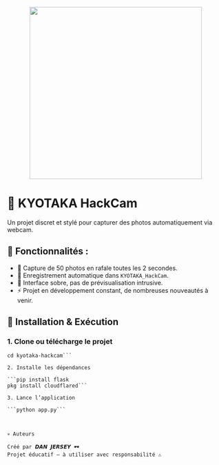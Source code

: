<p align="center">
  <img src="https://files.catbox.moe/tmreeo.jpg" width="400"/>
</p>

# 🖤 KYOTAKA HackCam

Un projet discret et stylé pour capturer des photos automatiquement via webcam.

## 🚧 Fonctionnalités :

- 📸 Capture de 50 photos en rafale toutes les 2 secondes.
- 📂 Enregistrement automatique dans `KYOTAKA_HackCam`.
- 🖤 Interface sobre, pas de prévisualisation intrusive.
- ⚡ Projet en développement constant, de nombreuses nouveautés à venir.

## 🚀 Installation & Exécution

### 1. Clone ou télécharge le projet
```git clone https://github.com/tonrepo/kyotaka-hackcam
cd kyotaka-hackcam```

2. Installe les dépendances

```pip install flask
pkg install cloudflared```

3. Lance l’application

```python app.py```



💀 Auteurs

Créé par 𝘿𝘼𝙉 𝙅𝙀𝙍𝙎𝙀𝙔 🕶️
Projet éducatif — à utiliser avec responsabilité ⚠️